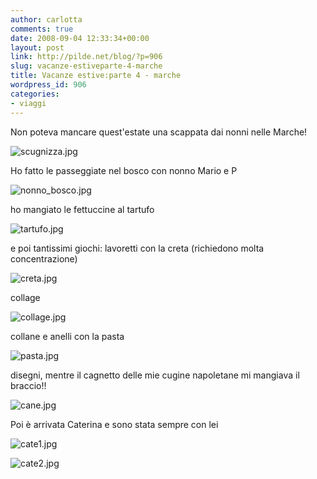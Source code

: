 ```yaml
---
author: carlotta
comments: true
date: 2008-09-04 12:33:34+00:00
layout: post
link: http://pilde.net/blog/?p=906
slug: vacanze-estiveparte-4-marche
title: Vacanze estive:parte 4 - marche
wordpress_id: 906
categories:
- viaggi
---
```


Non poteva mancare quest'estate una scappata dai nonni nelle Marche!

![scugnizza.jpg](http://pilde.net/blog/wp-content/uploads/2008/09/scugnizza.jpg)




Ho fatto le passeggiate nel bosco con nonno Mario e P

![nonno_bosco.jpg](http://pilde.net/blog/wp-content/uploads/2008/09/nonno_bosco.jpg)




ho mangiato le fettuccine al tartufo

![tartufo.jpg](http://pilde.net/blog/wp-content/uploads/2008/09/tartufo.jpg)




e poi tantissimi giochi: lavoretti con la creta (richiedono molta concentrazione)




![creta.jpg](http://pilde.net/blog/wp-content/uploads/2008/09/creta.jpg)




collage

![collage.jpg](http://pilde.net/blog/wp-content/uploads/2008/09/collage.jpg)




collane e anelli con la pasta

![pasta.jpg](http://pilde.net/blog/wp-content/uploads/2008/09/pasta.jpg)




disegni, mentre il cagnetto delle mie cugine napoletane mi mangiava il braccio!!

![cane.jpg](http://pilde.net/blog/wp-content/uploads/2008/09/cane.jpg)




Poi è arrivata Caterina e sono stata sempre con lei

![cate1.jpg](http://pilde.net/blog/wp-content/uploads/2008/09/cate1.jpg)




![cate2.jpg](http://pilde.net/blog/wp-content/uploads/2008/09/cate2.jpg)






